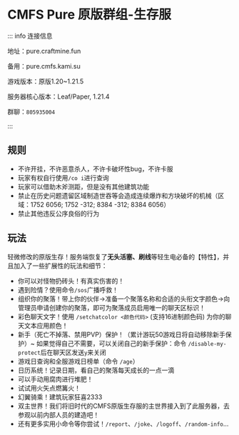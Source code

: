 # CMFS Pure 原版群组-生存服



::: info 连接信息

地址：pure.craftmine.fun 

备用：pure.cmfs.kami.su 

游戏版本：原版1.20~1.21.5 

服务器核心版本：Leaf/Paper, 1.21.4

群聊：`805935004`

:::

## 规则

-   不许开挂，不许恶意杀人，不许卡破坏性bug，不许卡服
-   玩家有权自行使用`/co i`进行查询
-   玩家可以借助木斧测距，但是没有其他建筑功能
-   禁止在历史问题遗留区域制造世吞等会造成连续爆炸和方块破坏的机械（区域：1752 6056; 1752 -312; 8384 -312; 8384 6056）
-   禁止其他违反公序良俗的行为



## 玩法

轻微修改的原版生存！服务端恢复了**无头活塞、刷线**等轻生电必备的【特性】，并且加入了一些扩展性的玩法和细节：

-   你可以对怪物扔砖头！有真实伤害的！
-   遇到险情？使用命令`/sos`广播呼救！
-   组织你的聚落！带上你的伙伴→准备一个聚落名称和合适的头衔文字颜色→向管理员申请创建你的聚落，即可为聚落成员启用唯一的聊天区标识！
-   彩色聊天文字！使用 `/setchatcolor <颜色代码>` (支持16进制颜色码) 为你的聊天文本应用颜色！
-   新手（死亡不掉落、禁用PVP）保护！（累计游玩50游戏日将自动移除新手保护）~ 如果觉得自己不需要，可以关闭自己的新手保护：命令 `/disable-my-protect`后在聊天区发送`y`来关闭
-   游戏日查询和全服游戏日榜单（命令 `/age`）
-   日历系统！记录日期，看自己的聚落每天成长的一点一滴
-   可以手动用腐肉进行堆肥！
-   试试用火矢点燃篝火！
-   幻翼骑乘！建筑玩家狂喜2333
-   双主世界！我们将旧时代的CMFS原版生存服的主世界接入到了此服务器，去参观以前内部人员的建造吧！
-   还有更多实用小命令等你尝试！`/report`、`/joke`、`/logoff`、`/random-info`...

